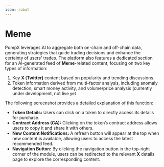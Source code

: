 ```yaml
---
icon: robot
---
```


# Meme

PumpX leverages AI to aggregate both on-chain and off-chain data, generating strategies that guide trading decisions and enhance the certainty of users' trades. The platform also features a dedicated section for an AI-generated feed of **Meme**-related content, focusing on two key types of information:

1. Key **X (Twitter)** content based on popularity and trending discussions.
2. Token information derived from multi-factor analysis, including anomaly detection, smart money activity, and volume/price analysis (currently under development, not live yet

The following screenshot provides a detailed explanation of this function:

* **Token Details:** Users can click on a token to directly access its details for purchase.
* **Contract Address (CA):** Clicking on the token’s contract address allows users to copy it and share it with others.
* **New Content Notifications:** A refresh button will appear at the top when new content is available, allowing users to access the latest recommended feed.
* **Navigation Button:** By clicking the navigation button in the top-right corner of the module, users can be redirected to the relevant **X** details page to explore the corresponding content.
